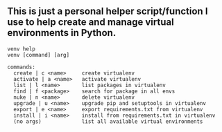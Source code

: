 ## This is just a personal helper script/function I use to help create and manage virtual environments in Python.<br>
```
venv help  
venv [command] [arg]

commands:
  create | c <name>     create virtualenv
  activate | a <name>   activate virtualenv
  list | l <name>       list packages in virtualenv
  find | f <package>    search for package in all envs
  nuke | n <name>       delete virtualenv
  upgrade | u <name>    upgrade pip and setuptools in virtualenv
  export | e <name>     export requirements.txt from virtualenv
  install | i <name>    install from requirements.txt in virtualenv
  (no args)             list all available virtual environments
```
